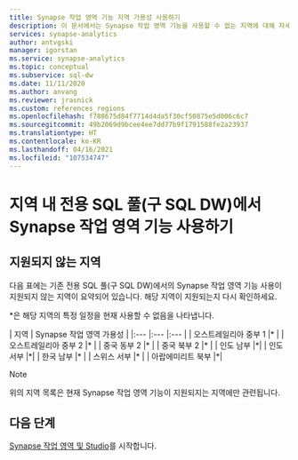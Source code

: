 ```yaml
---
title: Synapse 작업 영역 기능 지역 가용성 사용하기
description: 이 문서에서는 Synapse 작업 영역 기능을 사용할 수 없는 지역에 대해 자세히 설명합니다.
services: synapse-analytics
author: antvgski
manager: igorstan
ms.service: synapse-analytics
ms.topic: conceptual
ms.subservice: sql-dw
ms.date: 11/11/2020
ms.author: anvang
ms.reviewer: jrasnick
ms.custom: references_regions
ms.openlocfilehash: f788675d84f7714d4da5f30cf50875e5d006c6c7
ms.sourcegitcommit: 49b2069d9bcee4ee7dd77b9f1791588fe2a23937
ms.translationtype: HT
ms.contentlocale: ko-KR
ms.lasthandoff: 04/16/2021
ms.locfileid: "107534747"
---
```

# <a name="enabling-synapse-workspace-features-on-a-dedicated-sql-pool-formerly-sql-dw-in-your-region"></a>지역 내 전용 SQL 풀(구 SQL DW)에서 Synapse 작업 영역 기능 사용하기

## <a name="regions-not-supported"></a>지원되지 않는 지역 
다음 표에는 기존 전용 SQL 풀(구 SQL DW)에서의 Synapse 작업 영역 기능 사용이 지원되지 않는 지역이 요약되어 있습니다. 해당 지역이 지원되는지 다시 확인하세요.

\*은 해당 지역의 특정 일정을 현재 사용할 수 없음을 나타냅니다.

| 지역 | Synapse 작업 영역 가용성 |
|:--- |:--- |:--- |
| 오스트레일리아 중부 1 |\* |
| 오스트레일리아 중부 2 |\* |
| 중국 동부 2 |\* |
| 중국 북부 2 |\* |
| 인도 남부 |\*|
| 인도 서부 |\*|
| 한국 남부 |\* |
| 스위스 서부 |\* |
| 아랍에미리트 북부 |\*|
 
 
> [!NOTE]
> 위의 지역 목록은 현재 Synapse 작업 영역 기능이 지원되지는 지역에만 관련됩니다. 

## <a name="next-steps"></a>다음 단계
[Synapse 작업 영역 및 Studio](../get-started.md)를 시작합니다.
